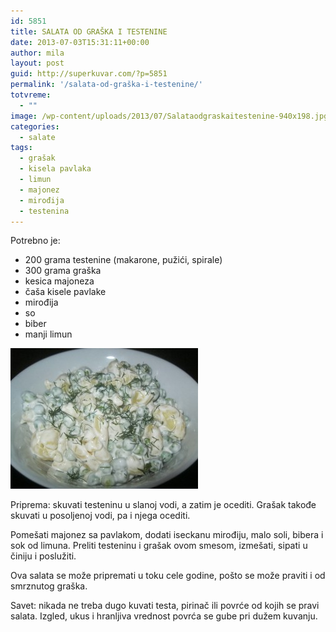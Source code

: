 ```yaml
---
id: 5851
title: SALATA OD GRAŠKA I TESTENINE
date: 2013-07-03T15:31:11+00:00
author: mila
layout: post
guid: http://superkuvar.com/?p=5851
permalink: '/salata-od-graška-i-testenine/'
totvreme:
  - ""
image: /wp-content/uploads/2013/07/Salataodgraskaitestenine-940x198.jpg
categories:
  - salate
tags:
  - grašak
  - kisela pavlaka
  - limun
  - majonez
  - mirođija
  - testenina
---
```

Potrebno je:

  * 200 grama testenine (makarone, pužići, spirale)
  * 300 grama graška
  * kesica majoneza
  * čaša kisele pavlake
  * mirođija
  * so
  * biber
  * manji limun

<img class="alignnone size-medium wp-image-5853" src="/wp-content/uploads/2013/07/Salataodgraskaitestenine-300x225.jpg" alt="Salataodgraskaitestenine" width="300" height="225" /> 

Priprema: skuvati testeninu u slanoj vodi, a zatim je ocediti. Grašak takođe skuvati u posoljenoj vodi, pa i njega ocediti.

Pomešati majonez sa pavlakom, dodati iseckanu mirođiju, malo soli, bibera i sok od limuna. Preliti testeninu i grašak ovom smesom, izmešati, sipati u činiju i poslužiti.

Ova salata se može pripremati u toku cele godine, pošto se može praviti i od smrznutog graška.

Savet: nikada ne treba dugo kuvati testa, pirinač ili povrće od kojih se pravi salata. Izgled, ukus i hranljiva vrednost povrća se gube pri dužem kuvanju.